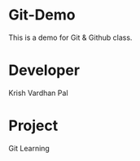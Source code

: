 # Git-Demo

This is a demo for Git &amp; Github class.

# Developer

Krish Vardhan Pal

# Project

Git Learning
